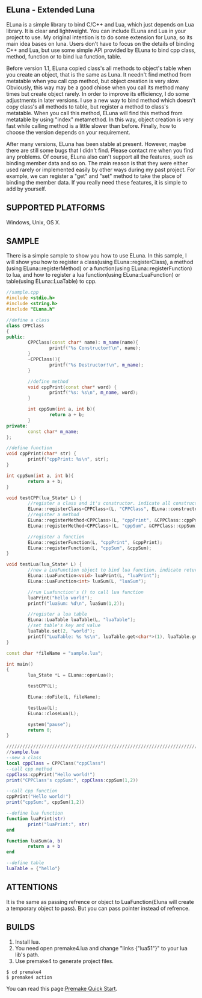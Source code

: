 ## ELuna - Extended Luna
ELuna is a simple library to bind C/C++ and Lua, which just depends on Lua library. It is clear and
lightweight. You can include ELuna and Lua in your project to use. My original intention is to do 
some extension for Luna, so its main idea bases on luna. Users don't have to focus on the details of 
binding C++ and Lua, but use some simple API provided by ELuna to bind cpp class, method, function or 
to bind lua function, table.

Before version 1.1, ELuna copied class's all methods to object's table when you create an object, that 
is the same as Luna. It needn't find method from metatable when you call cpp method, but object creation 
is very slow. Obviously, this way may be a good chiose when you call its method many times but create 
object rarely. In order to improve its efficiency, I do some adjustments in later versions. I use a new 
way to bind method which doesn't copy class's all methods to table, but register a method to class's 
metatable. When you call this method, ELuna will find this method from metatable by using "index" metamethod. 
In this way, object creation is very fast while calling method is a little slower than before. Finally, how 
to choose the version depends on your requirement.

After many versions, ELuna has been stable at present. However, maybe there are still some bugs that I didn't 
find. Please contact me when you find any problems. Of course, ELuna also can't support all the features, such
as binding member data and so on. The main reason is that they were either used rarely or implemented easily 
by other ways during my past project. For example, we can register a "get" and "set" method to take the place
of binding the member data. If you really need these features, it is simple to add by yourself.

## SUPPORTED PLATFORMS
Windows, Unix, OS X.

## SAMPLE
There is a simple sample to show you how to use ELuna. In this sample, I will show you 
how to register a class(using ELuna::registerClass), a method (using ELuna::registerMethod) or 
a function(using ELuna::registerFunction) to lua, and how to register a lua 
function(using ELuna::LuaFunction) or table(using ELuna::LuaTable) to cpp.

```c++
//sample.cpp 
#include <stdio.h> 
#include <string.h>
#include "ELuna.h"

//define a class
class CPPClass
{
public:
        CPPClass(const char* name): m_name(name){
                printf("%s Constructor!\n", name);
        }
        ~CPPClass(){
                printf("%s Destructor!\n", m_name);
        }

        //define method
        void cppPrint(const char* word) {
                printf("%s: %s\n", m_name, word);
        }

        int cppSum(int a, int b){
                return a + b;
        }
private:
        const char* m_name;
};

//define function
void cppPrint(char* str) {
        printf("cppPrint: %s\n", str);
}

int cppSum(int a, int b){
        return a + b;
}

void testCPP(lua_State* L) {
        //register a class and it's constructor. indicate all constructor's param type
        ELuna::registerClass<CPPClass>(L, "CPPClass", ELuna::constructor<CPPClass, const char* >);
        //register a method
        ELuna::registerMethod<CPPClass>(L, "cppPrint", &CPPClass::cppPrint);
        ELuna::registerMethod<CPPClass>(L, "cppSum", &CPPClass::cppSum);

        //register a function
        ELuna::registerFunction(L, "cppPrint", &cppPrint);
        ELuna::registerFunction(L, "cppSum", &cppSum);
}

void testLua(lua_State* L) {
        //new a LuaFunction object to bind lua function. indicate return value type
        ELuna::LuaFunction<void> luaPrint(L, "luaPrint");
        ELuna::LuaFunction<int> luaSum(L, "luaSum");

        //run Luafunction's () to call lua function
        luaPrint("hello world");
        printf("luaSum: %d\n", luaSum(1,2));

        //register a lua table
        ELuna::LuaTable luaTable(L, "luaTable");
        //set table's key and value
        luaTable.set(2, "world");
        printf("LuaTable: %s %s\n", luaTable.get<char*>(1), luaTable.get<char*>(2));
}

const char *fileName = "sample.lua";

int main()
{
        lua_State *L = ELuna::openLua();

        testCPP(L);

        ELuna::doFile(L, fileName);

        testLua(L);
        ELuna::closeLua(L);

        system("pause");
        return 0;
}
```

```lua
/////////////////////////////////////////////////////////////////////////
//sample.lua
--new a class
local cppClass = CPPClass("cppClass")
--call cpp method
cppClass:cppPrint("Hello world!")
print("CPPClass's cppSum:", cppClass:cppSum(1,2))

--call cpp function
cppPrint("Hello world!")
print("cppSum:", cppSum(1,2))

--define lua function
function luaPrint(str)
        print("luaPrint:", str)
end

function luaSum(a, b)
        return a + b
end

--define table
luaTable = {"hello"}
```

## ATTENTIONS
It is the same as passing refrence or object to LuaFunction(Eluna will create a temporary object to pass). But you can pass pointer instead of refrence.

## BUILDS
1. Install lua.
2. You need open premake4.lua and change "links {"lua51"}" to your lua lib's path.
3. Use premake4 to generate project files.
```
$ cd premake4
$ premake4 action
```
You can read this page:[Premake Quick Start](http://industriousone.com/premake-quick-start).



